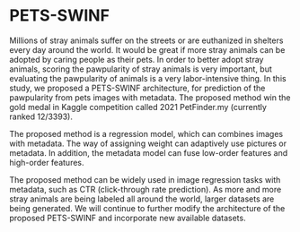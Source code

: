# PETS-SWINF
Millions of stray animals suffer on the streets or are euthanized in shelters every day around the world. It would be great if more stray animals can be adopted by caring people as their pets. In order to better adopt stray animals, scoring the pawpularity of stray animals is very important, but evaluating the pawpularity of animals is a very labor-intensive thing. In this study, we proposed a PETS-SWINF architecture, for prediction of the pawpularity from pets images with metadata. The proposed method win the gold medal in Kaggle competition called 2021 PetFinder.my (currently ranked 12/3393).

The proposed method is a regression model, which can combines images with metadata. The way of assigning weight can adaptively use pictures or metadata. In addition, the metadata model can fuse low-order features and high-order features.  

The proposed method can be widely used in image regression tasks with metadata, such as CTR (click-through rate prediction). As more and more stray animals are being labeled all around the world, larger datasets are being generated. We will continue to further modify the architecture of the proposed PETS-SWINF and incorporate new available datasets.

